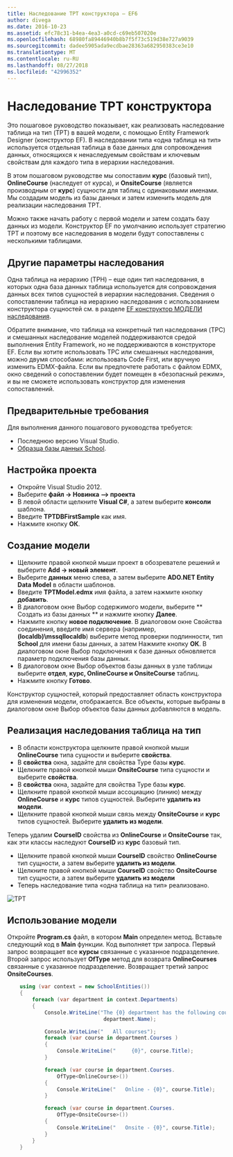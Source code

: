 ```yaml
---
title: Наследование TPT конструктора — EF6
author: divega
ms.date: 2016-10-23
ms.assetid: efc78c31-b4ea-4ea3-a0cd-c69eb507020e
ms.openlocfilehash: 68980fa89446940b8b7f5f73c519d38e727a9039
ms.sourcegitcommit: dadee5905ada9ecdbae28363a682950383ce3e10
ms.translationtype: MT
ms.contentlocale: ru-RU
ms.lasthandoff: 08/27/2018
ms.locfileid: "42996352"
---
```

# <a name="designer-tpt-inheritance"></a>Наследование TPT конструктора
Это пошаговое руководство показывает, как реализовать наследование таблица на тип (TPT) в вашей модели, с помощью Entity Framework Designer (конструктор EF). В наследовании типа «одна таблица на тип» используется отдельная таблица в базе данных для сопровождения данных, относящихся к ненаследуемым свойствам и ключевым свойствам для каждого типа в иерархии наследования.

В этом пошаговом руководстве мы сопоставим **курс** (базовый тип), **OnlineCourse** (наследует от курса), и **OnsiteCourse** (является производным от **курс**) сущности для таблиц с одинаковыми именами. Мы создадим модель из базы данных и затем изменить модель для реализации наследования TPT.

Можно также начать работу с первой модели и затем создать базу данных из модели. Конструктор EF по умолчанию использует стратегию TPT и поэтому все наследования в модели будут сопоставлены с несколькими таблицами.

## <a name="other-inheritance-options"></a>Другие параметры наследования

Одна таблица на иерархию (TPH) – еще один тип наследования, в которых одна база данных таблица используется для сопровождения данных всех типов сущностей в иерархии наследования.  Сведения о сопоставлении таблица на иерархию наследования с использованием конструктора сущностей см. в разделе [EF конструктор МОДЕЛИ наследования](~/ef6/modeling/designer/inheritance/tph.md). 

Обратите внимание, что таблица на конкретный тип наследования (TPC) и смешанных наследование моделей поддерживаются средой выполнения Entity Framework, но не поддерживаются в конструкторе EF. Если вы хотите использовать TPC или смешанных наследования, можно двумя способами: использовать Code First, или вручную изменить EDMX-файла. Если вы предпочтете работать с файлом EDMX, окно сведений о сопоставлении будет помещен в «безопасный режим», и вы не сможете использовать конструктор для изменения сопоставлений.

## <a name="prerequisites"></a>Предварительные требования

Для выполнения данного пошагового руководства требуется:

- Последнюю версию Visual Studio.
- [Образца базы данных School](~/ef6/resources/school-database.md).

## <a name="set-up-the-project"></a>Настройка проекта

-   Откройте Visual Studio 2012.
-   Выберите **файл -&gt; Новинка —&gt; проекта**
-   В левой области щелкните **Visual C\#**, а затем выберите **консоли** шаблона.
-   Введите **TPTDBFirstSample** как имя.
-   Нажмите кнопку **ОК**.

## <a name="create-a-model"></a>Создание модели

-   Щелкните правой кнопкой мыши проект в обозревателе решений и выберите **Add -&gt; новый элемент**.
-   Выберите **данных** меню слева, а затем выберите **ADO.NET Entity Data Model** в области шаблонов.
-   Введите **TPTModel.edmx** имя файла, а затем нажмите кнопку **добавить**.
-   В диалоговом окне Выбор содержимого модели, выберите ** Создать из базы данных ** и нажмите кнопку **Далее**.
-   Нажмите кнопку **новое подключение**.
    В диалоговом окне Свойства соединения, введите имя сервера (например, **(localdb)\\mssqllocaldb**) выберите метод проверки подлинности, тип **School** для имени базы данных, а затем Нажмите кнопку **ОК**.
    В диалоговом окне Выбор подключения к базе данных обновляется параметр подключения базы данных.
-   В диалоговом окне Выбор объектов базы данных в узле таблицы выберите **отдел**, **курс, OnlineCourse и OnsiteCourse** таблиц.
-   Нажмите кнопку **Готово**.

Конструктор сущностей, который предоставляет область конструктора для изменения модели, отображается. Все объекты, которые выбраны в диалоговом окне Выбор объектов базы данных добавляются в модель.

## <a name="implement-table-per-type-inheritance"></a>Реализация наследования таблица на тип

-   В области конструктора щелкните правой кнопкой мыши **OnlineCourse** типа сущности и выберите **свойства**.
-   В **свойства** окна, задайте для свойства Type базы **курс**.
-   Щелкните правой кнопкой мыши **OnsiteCourse** типа сущности и выберите **свойства**.
-   В **свойства** окна, задайте для свойства Type базы **курс**.
-   Щелкните правой кнопкой мыши ассоциацию (линию) между **OnlineCourse** и **курс** типов сущностей.
    Выберите **удалить из модели**.
-   Щелкните правой кнопкой мыши связь между **OnsiteCourse** и **курс** типов сущностей.
    Выберите **удалить из модели**.

Теперь удалим **CourseID** свойства из **OnlineCourse** и **OnsiteCourse** так, как эти классы наследуют **CourseID** из **курс** базовый тип.

-   Щелкните правой кнопкой мыши **CourseID** свойство **OnlineCourse** тип сущности, а затем выберите **удалить из модели**.
-   Щелкните правой кнопкой мыши **CourseID** свойство **OnsiteCourse** тип сущности, а затем выберите **удалить из модели**
-   Теперь наследование типа «одна таблица на тип» реализовано.

![TPT](~/ef6/media/tpt.png)

## <a name="use-the-model"></a>Использование модели

Откройте **Program.cs** файл, в котором **Main** определен метод. Вставьте следующий код в **Main** функции. Код выполняет три запроса. Первый запрос возвращает все **курсы** связанные с указанное подразделение. Второй запрос использует **OfType** метод для возврата **OnlineCourses** связанные с указанное подразделение. Возвращает третий запрос **OnsiteCourses**.

``` csharp
    using (var context = new SchoolEntities())
    {
        foreach (var department in context.Departments)
        {
            Console.WriteLine("The {0} department has the following courses:",
                               department.Name);

            Console.WriteLine("   All courses");
            foreach (var course in department.Courses )
            {
                Console.WriteLine("     {0}", course.Title);
            }

            foreach (var course in department.Courses.
                OfType<OnlineCourse>())
            {
                Console.WriteLine("   Online - {0}", course.Title);
            }

            foreach (var course in department.Courses.
                OfType<OnsiteCourse>())
            {
                Console.WriteLine("   Onsite - {0}", course.Title);
            }
        }
    }
```

